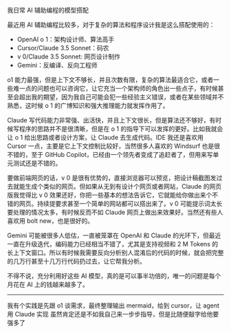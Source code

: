 我日常 AI 辅助编程的模型搭配

最近用 AI 辅助编程比较多，对于复杂的算法和程序设计我是这么搭配使用的：
- OpenAI o 1：架构设计师、算法高手
- Cursor/Claude 3.5 Sonnet：码农
- v 0/Claude 3.5 Sonnet: 网页设计制作
- Gemini：反编译、反向工程师

o1 能力最强，但是上下文不够长，并且次数有限，复杂的算法最适合它，或者一些难一点的问题也可以咨询它，让它充当一个架构师的角色出一些点子，有时候甚至会超出我的期望，因为我自己可能会犯一些经验主义错误，或者在某些领域并不熟悉，这时候 o 1 的广博知识和强大推理能力就发挥作用了。

Claude 写代码能力非常强、出活快，并且上下文很长，但是算法还不够好，有时候写程序的思路并不是很清晰，但是在 o 1 的指导下可以发挥的更好。比如我就会让 o 1 给出思路或者设计方案，让 Claude 去生成代码。IDE 我还是喜欢用 Cursor 一点，主要是它上下文控制比较好，当然很多人喜欢的 Windsurf 也是很不错的，至于 GitHub Copilot，已经由一个领先者变成了追赶者了，但用来写单元测试还是不错的。

要做前端网页的话，v 0 是很有优势的，直接浏览器可以预览，把设计稿截图发过去就能生成个类似的网页。但如果从无到有设计个网页或者网站，Claude 的网页版我觉得比 v 0 效果还好，你把一些基本的想法告诉它，它就能给你做出来个不错的网页。持续提要求甚至一个简单的网站都可以搭出来了。v 0 可能提示词太长要处理的情况太多，有时候反而不如 Claude 网页上做出来效果好。当然还有些人喜欢用 bolt new，也是很好的。

Gemini 可能被很多人低估，一直被笼罩在 OpenAI 和 Claude 的光环下，但最近一直在升级迭代，编码能力已经相当不错了，尤其是支持视频和 2 M Tokens 的长上下文窗口。所以有时候我需要反向分析别人混淆后的代码的时候，就会把完整的几万行甚至十几万行代码扔过去，让它帮我分析。

不得不说，充分利用好这些 AI 模型，真的是可以事半功倍的，唯一的问题是每个月花在 AI 上的钱越来越多了。

---

我有个实践是先跟 o1 谈需求，最终整理输出 mermaid，给到 cursor，让 agent 用 Claude 实现
虽然肯定还是不如我自己来一步步指导，但是比随便敲字给他要强多了